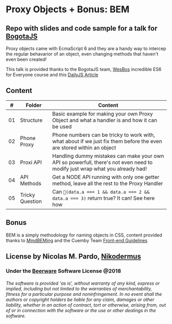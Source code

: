 # Proxy Objects + Bonus: BEM

## Repo with slides and code sample for a talk for [BogotaJS](https://www.meetup.com/BogotaJS/?_locale=es-ES)

Proxy objects came with EcmaScript 6 and they are a handy way to intercep the regular behavarior of an object, even changing methods that haven't even been created!

This talk is provided thanks to the BogotaJS team, [WesBos](https://github.com/wesbos) incredible ES6 for Everyone course and this [DailyJS Article](https://medium.com/dailyjs/how-to-use-javascript-proxies-for-fun-and-profit-365579d4a9f8)

## Content
\# | Folder | Content
--- | --- | ---
01 | Structure | Basic example for making your own Proxy Object and what a handler is and how it can be used
02 | Phone Proxy | Phone numbers can be tricky to work with, what about if we just fix them before the even are stored within an object
03 | Proxi API | Handling dummy mistakes can make your own API so powerfull, there's not even need to modify just wrap what you already had!
04 | API Methods | Get a NODE API running with only one getter method, leave all the rest to the Proxy Handler
05 | Tricky Question | Can `(data.a === 1 && data.a === 2 && data.a === 3)` return true? It can! See here how

## Bonus
BEM is a simply methodology for naming objects in CSS, content provided thanks to [MindBEMing](https://csswizardry.com/2013/01/mindbemding-getting-your-head-round-bem-syntax/) and the Cuemby Team [Front-end Guidelines](https://gitlab.com/cuemby/guidelines/front-end-guidelines)


## License by Nicolas M. Pardo, [Nikodermus](http://nikodermus.media)
### Under the [Beerware](https://spdx.org/licenses/Beerware.html) Software License @2018

###### The software is provided 'as is', without warranty of any kind, express or implied, including but not limited to the warranties of merchantability, fitness for a particular purpose and noninfringement. In no event shall the authors or copyright holders be liable for any claim, damages or other liability, whether in an action of contract, tort or otherwise, arising from, out of or in connection with the software or the use or other dealings in the software.



